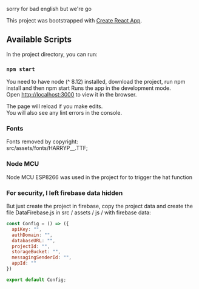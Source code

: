 sorry for bad english but we're go 

This project was bootstrapped with [Create React App](https://github.com/facebook/create-react-app).

## Available Scripts

In the project directory, you can run:


### `npm start`

You need to have node (^ 8.12) installed, download the project, run npm install and then npm start
Runs the app in the development mode.<br>
Open [http://localhost:3000](http://localhost:3000) to view it in the browser.

The page will reload if you make edits.<br>
You will also see any lint errors in the console.

### Fonts
Fonts removed by copyright:<br>
src/assets/fonts/HARRYP__.TTF;<br>

### Node MCU 
Node MCU ESP8266 was used in the project for to trigger the hat function<br>

### For security, I left firebase data hidden
But just create the project in firebase, copy the project data and create the file DataFirebase.js in src / assets / js / with firebase data:
```js
const Config = () => ({
  apiKey: "",
  authDomain: "",
  databaseURL: "",
  projectId: "",
  storageBucket: "",
  messagingSenderId: "",
  appId: ""
})

export default Config;
```
